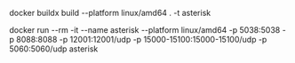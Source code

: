 

docker buildx build --platform linux/amd64 . -t asterisk

docker run --rm -it --name asterisk --platform linux/amd64 -p 5038:5038 -p 8088:8088 -p 12001:12001/udp -p 15000-15100:15000-15100/udp -p 5060:5060/udp asterisk

